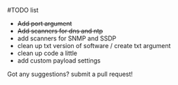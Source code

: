#TODO list 
 * ~~Add port argument~~
 * ~~Add scanners for dns and ntp~~
 * add scanners for SNMP and SSDP
 * clean up txt version of software / create txt argument
 * clean up code a little 
 * add custom payload settings

Got any suggestions? submit a pull request!
